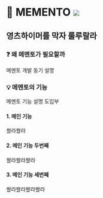 # 🤩 MEMENTO <img src="https://img.shields.io/badge/React%20Native-0.69.6-blue" /> 

## 영츠하이머를 막자 룰루랄라

### ❓ 왜 메멘토가 필요할까
메멘토 개발 동기 설명

### 💡 메멘토의 기능
메멘토 기능 설명 도입부
#### 1. 메인 기능
쏼라쏼라
#### 2. 메인 기능 두번째
쏼라쏼라쏼라
#### 3. 메인 기능 세번째
쏼라쏼라쏼라쏼라
